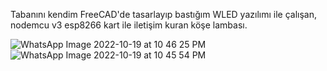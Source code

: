 Tabanını kendim FreeCAD'de tasarlayıp bastığım WLED yazılımı ile çalışan, nodemcu v3 esp8266 kart ile iletişim kuran köşe lambası.



![WhatsApp Image 2022-10-19 at 10 46 25 PM](https://user-images.githubusercontent.com/59098807/196790470-b7f7cd9e-0add-4a4b-b581-8ed340d19a50.jpeg)
![WhatsApp Image 2022-10-19 at 10 45 54 PM](https://user-images.githubusercontent.com/59098807/196790478-dd68f5bc-8f85-4cee-921b-c6a8a110d724.jpeg)
